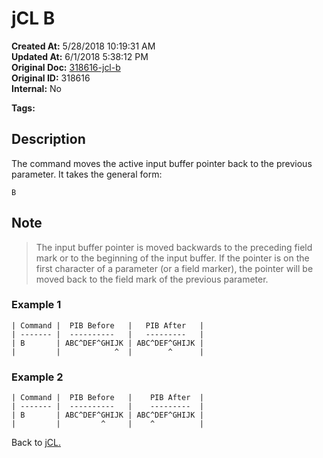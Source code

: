 # jCL B

**Created At:** 5/28/2018 10:19:31 AM  
**Updated At:** 6/1/2018 5:38:12 PM  
**Original Doc:** [318616-jcl-b](https://docs.jbase.com/45792-jcl/318616-jcl-b)  
**Original ID:** 318616  
**Internal:** No  

**Tags:**
<badge text='jcl' vertical='middle' />

## Description

The command moves the active input buffer pointer back to the previous parameter. It takes the general form:

```
B
```

## Note

> The input buffer pointer is moved backwards to the preceding field mark or to the beginning of the input buffer. If the pointer is on the first character of a parameter (or a field marker), the pointer will be moved back to the field mark of the previous parameter.

### Example 1

```
| Command |  PIB Before   |   PIB After   |
| ------- |  ----------   |   ---------   |
| B       | ABC^DEF^GHIJK | ABC^DEF^GHIJK |
|         |            ^  |        ^      |
```

### Example 2

```
| Command |  PIB Before   |    PIB After  |
| ------- |  ----------   |    ---------  |
| B       | ABC^DEF^GHIJK | ABC^DEF^GHIJK |
|         |         ^     |    ^          |
```

Back to [jCL.](./../README.md)
